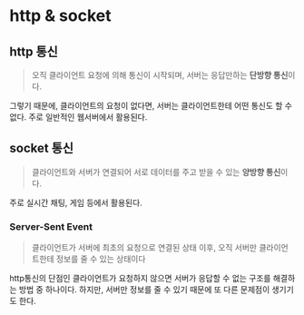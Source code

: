 # http & socket
## http 통신
> 오직 클라이언트 요청에 의해 통신이 시작되며, 서버는 응답만하는 **단방향 통신**이다.

그렇기 때문에, 클라이언트의 요청이 없다면, 서버는 클라이언트한테 어떤 통신도 할 수 없다.
주로 일반적인 웹서버에서 활용된다.
## socket 통신
> 클라이언트와 서버가 연결되어 서로 데이터를 주고 받을 수 있는 **양방향 통신**이다.

주로 실시간 채팅, 게임 등에서 활용된다.

### Server-Sent Event
> 클라이언트가 서버에 최초의 요청으로 연결된 상태 이후, 오직 서버만 클라이언트한테 정보를 줄 수 있는 상태이다

http통신의 단점인 클라이언트가 요청하지 않으면 서버가 응답할 수 없는 구조를 해결하는 방법 중 하나이다. 하지만, 서버만 정보를 줄 수 있기 때문에 또 다른 문제점이 생기기도 한다.